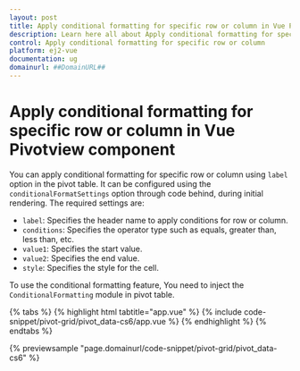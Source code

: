 ```yaml
---
layout: post
title: Apply conditional formatting for specific row or column in Vue Pivotview component | Syncfusion
description: Learn here all about Apply conditional formatting for specific row or column in Syncfusion Vue Pivotview component of Syncfusion Essential JS 2 and more.
control: Apply conditional formatting for specific row or column 
platform: ej2-vue
documentation: ug
domainurl: ##DomainURL##
---
```


# Apply conditional formatting for specific row or column in Vue Pivotview component

You can apply conditional formatting for specific row or column using `label` option in the pivot table. It can be configured using the `conditionalFormatSettings` option through code behind, during initial rendering. The required settings are:

* `label`: Specifies the header name to apply conditions for row or column.
* `conditions`: Specifies the operator type such as equals, greater than, less than, etc.
* `value1`: Specifies the start value.
* `value2`: Specifies the end value.
* `style`: Specifies the style for the cell.

To use the conditional formatting feature, You need to inject the `ConditionalFormatting` module in pivot table.

{% tabs %}
{% highlight html tabtitle="app.vue" %}
{% include code-snippet/pivot-grid/pivot_data-cs6/app.vue %}
{% endhighlight %}
{% endtabs %}
        
{% previewsample "page.domainurl/code-snippet/pivot-grid/pivot_data-cs6" %}
